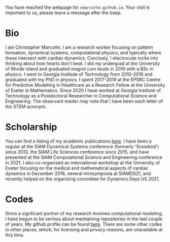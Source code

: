 You have reached the webpage for `cmarcotte.github.io`. Your visit is important to us, please leave a message after the beep.

# Bio
I am Christopher Marcotte. I am a research worker focusing on pattern formation, dynamical systems, computational physics, and typically where these intersect with cardiac dynamics. Concisely, I electrocute rocks into thinking about how hearts don't beat. I did my undergrad at the University of Rhode Island and graduated _magna cum laude_ in 2010 with a BSc in physics. I went to Georgia Institute of Technology from 2010-2016 and graduated with my PhD in physics. I spent 2017-2019 at the EPSRC Centre for Predictive Modelling in Healthcare as a Research Fellow at the University of Exeter in Mathematics. Since 2020 I have worked at Georgia Institute of Technology as a Postdoctoral Researcher in Computational Science and Engineering. The observant reader may note that I have been each letter of the STEM acronym.

# Scholarship
You can find a listing of my academic publications [here](https://scholar.google.com/citations?user=Bj5er40AAAAJ&hl=en&oi=ao).
I have been a regular at the SIAM Dynamical Systems conference (formerly 'Snowbird') since 2013, the SIAM Life Sciences conference since 2015, and have presented at the SIAM Computational Science and Engineering conference in 2021. I also co-organized an international workshop at the University of Exeter focusing on the medical and mathematical aspects of cardiac dynamics in December 2018, several minisymposia at SIAMDS21, and recently helped on the organizing committee for Dynamics Days US 2021.

# Codes
Since a signficant portion of my research involves computational modeling, I have begun to be serious about maintaining repositories in the last couple of years. My github profile can be found [here](https://github.com/cmarcotte). There are some other codes in other places, which, for licensing and privacy reasons, are unavailable at this time.
